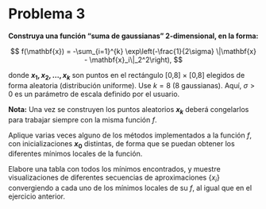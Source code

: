 # Problema 3

**Construya una función “suma de gaussianas” 2-dimensional, en la forma:**

$$
f(\mathbf{x}) = -\sum_{i=1}^{k} \exp\left(-\frac{1}{2\sigma} \|\mathbf{x} - \mathbf{x}_i\|_2^2\right),
$$

donde **$x_1, x_2, ..., x_k$** son puntos en el rectángulo \[0,8] × \[0,8] elegidos de forma aleatoria (distribución uniforme). Use $k = 8$ (8 gaussianas). Aquí, $\sigma > 0$ es un parámetro de escala definido por el usuario.

**Nota:** Una vez se construyen los puntos aleatorios **$x_k$** deberá congelarlos para trabajar siempre con la misma función $f$.

Aplique varias veces alguno de los métodos implementados a la función $f$, con inicializaciones **$x_0$** distintas, de forma que se puedan obtener los diferentes mínimos locales de la función.

Elabore una tabla con todos los mínimos encontrados, y muestre visualizaciones de diferentes secuencias de aproximaciones $\{x_i\}$ convergiendo a cada uno de los mínimos locales de su $f$, al igual que en el ejercicio anterior.
